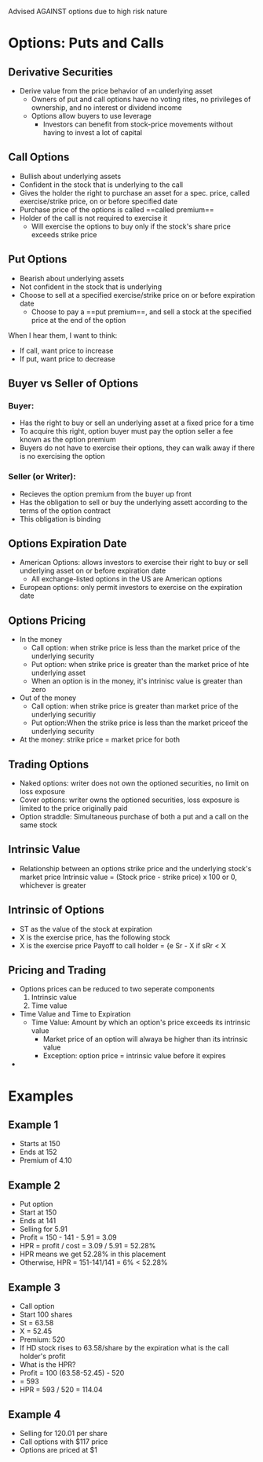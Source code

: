Advised AGAINST options due to high risk nature
# Options: Puts and Calls
## Derivative Securities
- Derive value from the price behavior of an underlying asset
	- Owners of put and call options have no voting rites, no privileges of ownership, and no interest or dividend income
	- Options allow buyers to use leverage
		- Investors can benefit from stock-price movements without having to invest a lot of capital
## Call Options
- Bullish about underlying assets
- Confident in the stock that is underlying to the call
- Gives the holder the right to purchase an asset for a spec. price, called exercise/strike price, on or before specified date
- Purchase price of the options is called ==called premium==
- Holder of the call is not required to exercise it
	- Will exercise the options to buy only if the stock's share price exceeds strike price
## Put Options
- Bearish about underlying assets
- Not confident in the stock that is underlying
- Choose to sell at a specified exercise/strike price on or before expiration date
	- Choose to pay a ==put premium==, and sell a stock at the specified price at the end of the option

When I hear them, I want to think:
- If call, want price to increase
- If put, want price to decrease
## Buyer vs Seller of Options
### Buyer:
- Has the right to buy or sell an underlying asset at a fixed price for a time
- To acquire this right, option buyer must pay the option seller a fee known as the option premium
- Buyers do not have to exercise their options, they can walk away if there is no exercising the option
### Seller (or Writer):
- Recieves the option premium from the buyer up front
- Has the obligation to sell or buy the underlying assett according to the terms of the option contract
- This obligation is binding
## Options Expiration Date
- American Options: allows investors to exercise their right to buy or sell underlying asset on or before expiration date
	- All exchange-listed options in the US are American options
- European options: only permit investors to exercise on the expiration date
## Options Pricing
- In the money
	- Call option: when strike price is less than the market price of the underlying security
	- Put option: when strike price is greater than the market price of hte underlying asset
	- When an option is in the money, it's intrinisc value is greater than zero
- Out of the money
	- Call option: when strike price is greater than market price of the underlying securitiy
	- Put option:When the strike price is less than the market priceof the underlying security
- At the money: strike price = market price for both
## Trading Options
- Naked options: writer does not own the optioned securities, no limit on loss exposure
- Cover options: writer owns the optioned securities, loss exposure is limited to the price originally paid
- Option straddle: Simultaneous purchase of both a put and a call on the same stock
## Intrinsic Value
- Relationship between an options strike price and the underlying stock's market price
Intrinsic value = (Stock price - strike price) x 100 or 0, whichever is greater
## Intrinsic of Options
- ST as the value of the stock at expiration
- X is the exercise price, has the following stock
- X is the exercise price 
Payoff to call holder = {e Sr - X if sRr < X
## Pricing and Trading
- Options prices can be reduced to two seperate components
	1. Intrinsic value
	2. Time value
- Time Value and Time to Expiration
	- Time Value: Amount by which an option's price exceeds its intrinsic value
		- Market price of an option will alwaya be higher than its intrinsic value
		- Exception: option price = intrinsic value before it expires
- 
# Examples
## Example 1
- Starts at 150
- Ends at 152
- Premium of 4.10
## Example 2
- Put option
- Start at 150
- Ends at 141
- Selling for 5.91
- Profit = 150 - 141 - 5.91 = 3.09
- HPR = profit / cost = 3.09 / 5.91 = 52.28%
- HPR means we get 52.28% in this placement
- Otherwise, HPR = 151-141/141 = 6% < 52.28%
## Example 3
- Call option
- Start 100 shares
- St = 63.58
- X = 52.45
- Premium: 520
- If HD stock rises to 63.58/share by the expiration what is the call holder's profit
- What is the HPR?
- Profit = 100 (63.58-52.45) - 520
- = 593
- HPR = 593 / 520 = 114.04
## Example 4
- Selling for 120.01 per share
- Call options with $117 price
- Options are priced at $1